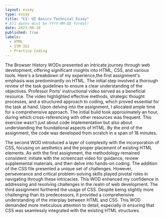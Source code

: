 ```yaml
---
layout: essay
type: essay
title: "E1: UI Basics Technical Essay"
# All dates must be YYYY-MM-DD format!
date: 2023-09-10
published: true
labels:
  - HTML
  - ITM 352
  - Practice Coding
---
```


The Browser History WODs presented an intricate journey through web development, offering significant insights into HTML, CSS, and various tools. Here's a breakdown of my experience,the first assignment's emphasis was predominantly on HTML. The initial step involved a thorough review of the task guidelines to ensure a clear understanding of the objectives. Professor Ports’ instructional video served as a beneficial resource. The video highlighted effective methods, strategic thought processes, and a structured approach to coding, which proved essential for the task at hand. Upon delving into the assignment, I allocated ample time for a comprehensive approach. The initial build took approximately an hour, during which cross-referencing with other resources was frequent. This exercise wasn't just about code implementation but also about understanding the foundational aspects of HTML. By the end of the assignment, the code was developed from scratch in a span of 18 minutes.

The second WOD introduced a layer of complexity with the incorporation of CSS, focusing on aesthetics and the proper placement of existing HTML elements. As with the first assignment, the methodology remained consistent: initiate with the screencast video for guidance, review supplemental materials, and then delve into hands-on coding. The addition of the CSS file presented a unique set of challenges. However, perseverance and critical problem-solving skills played pivotal roles in navigating through these intricacies. This WOD enhanced my confidence in addressing and resolving challenges in the realm of web development. The third assignment furthered the usage of CSS. Despite being slightly more challenging than its predecessors, it provided a comprehensive understanding of the interplay between HTML and CSS. This WOD demanded more meticulous attention to detail, especially in ensuring that CSS was seamlessly integrated with the existing HTML structures.


